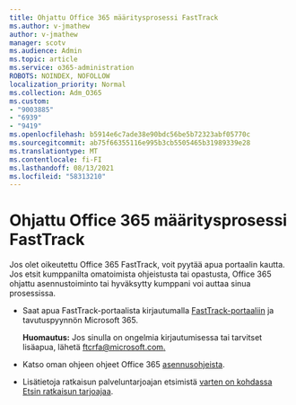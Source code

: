 ```yaml
---
title: Ohjattu Office 365 määritysprosessi FastTrack
ms.author: v-jmathew
author: v-jmathew
manager: scotv
ms.audience: Admin
ms.topic: article
ms.service: o365-administration
ROBOTS: NOINDEX, NOFOLLOW
localization_priority: Normal
ms.collection: Adm_O365
ms.custom:
- "9003885"
- "6939"
- "9419"
ms.openlocfilehash: b5914e6c7ade38e90bdc56be5b72323abf05770c
ms.sourcegitcommit: ab75f66355116e995b3cb5505465b31989339e28
ms.translationtype: MT
ms.contentlocale: fi-FI
ms.lasthandoff: 08/13/2021
ms.locfileid: "58313210"
---
```

# <a name="guided-office-365-setup-process-with-fasttrack"></a>Ohjattu Office 365 määritysprosessi FastTrack

Jos olet oikeutettu Office 365 FastTrack, voit pyytää apua portaalin kautta. Jos etsit kumppanilta omatoimista ohjeistusta tai opastusta, Office 365 ohjattu asennustoiminto tai hyväksytty kumppani voi auttaa sinua prosessissa.

- Saat apua FastTrack-portaalista kirjautumalla [FastTrack-portaaliin](https://go.microsoft.com/fwlink/?linkid=2125443) ja tavutuspyynnön Microsoft 365.

    **Huomautus:** Jos sinulla on ongelmia kirjautumisessa tai tarvitset lisäapua, lähetä [ftcrfa@microsoft.com.](mailto:ftcrfa@microsoft.com)

- Katso oman ohjeen ohjeet Office 365 [asennusohjeista](https://go.microsoft.com/fwlink/?linkid=2125827).
- Lisätietoja ratkaisun palveluntarjoajan etsimistä [varten on kohdassa Etsin ratkaisun tarjoajaa](https://go.microsoft.com/fwlink/?linkid=2125918).